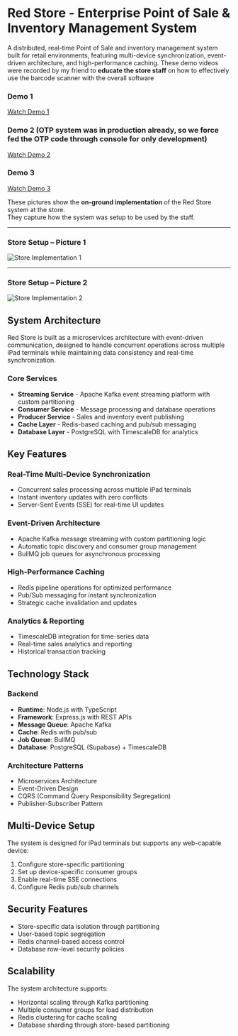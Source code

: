 # Red Store - Enterprise Point of Sale & Inventory Management System

A distributed, real-time Point of Sale and inventory management system built for retail environments, featuring multi-device synchronization, event-driven architecture, and high-performance caching.
These demo videos were recorded by my friend to **educate the store staff** on how to effectively use the barcode scanner with the overall software

### Demo 1
[Watch Demo 1](https://pub-47e138e02b44477f9935d1b35c47d5a7.r2.dev/Demo-1.mp4)

### Demo 2 (OTP system was in production already, so we force fed the OTP code through console for only development)
[Watch Demo 2](https://pub-47e138e02b44477f9935d1b35c47d5a7.r2.dev/Demo-2.mp4)

### Demo 3
[Watch Demo 3](https://pub-47e138e02b44477f9935d1b35c47d5a7.r2.dev/Demo-3.mp4)

These pictures show the **on-ground implementation** of the Red Store system at the store.  
They capture how the system was setup to be used by the staff.

---

### Store Setup – Picture 1  
![Store Implementation 1](https://pub-47e138e02b44477f9935d1b35c47d5a7.r2.dev/Pic1.jpg)

---

### Store Setup – Picture 2  
![Store Implementation 2](https://pub-47e138e02b44477f9935d1b35c47d5a7.r2.dev/Pic2.jpg)

## System Architecture

Red Store is built as a microservices architecture with event-driven communication, designed to handle concurrent operations across multiple iPad terminals while maintaining data consistency and real-time synchronization.

### Core Services
- **Streaming Service** - Apache Kafka event streaming platform with custom partitioning
- **Consumer Service** - Message processing and database operations
- **Producer Service** - Sales and inventory event publishing
- **Cache Layer** - Redis-based caching and pub/sub messaging
- **Database Layer** - PostgreSQL with TimescaleDB for analytics

## Key Features

### Real-Time Multi-Device Synchronization
- Concurrent sales processing across multiple iPad terminals
- Instant inventory updates with zero conflicts
- Server-Sent Events (SSE) for real-time UI updates

### Event-Driven Architecture
- Apache Kafka message streaming with custom partitioning logic
- Automatic topic discovery and consumer group management
- BullMQ job queues for asynchronous processing

### High-Performance Caching
- Redis pipeline operations for optimized performance
- Pub/Sub messaging for instant synchronization
- Strategic cache invalidation and updates

### Analytics & Reporting
- TimescaleDB integration for time-series data
- Real-time sales analytics and reporting
- Historical transaction tracking

## Technology Stack

### Backend
- **Runtime**: Node.js with TypeScript
- **Framework**: Express.js with REST APIs
- **Message Queue**: Apache Kafka
- **Cache**: Redis with pub/sub
- **Job Queue**: BullMQ
- **Database**: PostgreSQL (Supabase) + TimescaleDB

### Architecture Patterns
- Microservices Architecture
- Event-Driven Design
- CQRS (Command Query Responsibility Segregation)
- Publisher-Subscriber Pattern

## Multi-Device Setup

The system is designed for iPad terminals but supports any web-capable device:

1. Configure store-specific partitioning
2. Set up device-specific consumer groups
3. Enable real-time SSE connections
4. Configure Redis pub/sub channels

## Security Features

- Store-specific data isolation through partitioning
- User-based topic segregation
- Redis channel-based access control
- Database row-level security policies

## Scalability

The system architecture supports:
- Horizontal scaling through Kafka partitioning
- Multiple consumer groups for load distribution
- Redis clustering for cache scaling
- Database sharding through store-based partitioning
